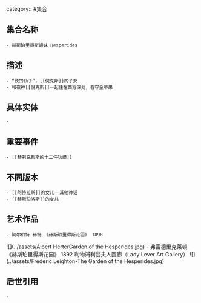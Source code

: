 category:: #集合
## 集合名称
	- 赫斯珀里得斯姐妹 Hesperides
## 描述
	- “夜的仙子”，[[倪克斯]]的子女
	- 和夜神[[倪克斯]]一起住在西方深处，看守金苹果
## 具体实体
	-
## 重要事件
	- [[赫剌克勒斯的十二件功绩]]
## 不同版本
	- [[阿特拉斯]]的女儿——其他神话
	- [[赫斯珀洛斯]]的女儿
## 艺术作品
	- 阿尔伯特·赫特 《赫斯珀里得斯花园》 1898
 ![](../assets/Albert HerterGarden of the Hesperides.jpg)
	- 弗雷德里克莱顿 《赫斯珀里得斯花园》 1892 利物浦利婓夫人画廊（Lady Lever Art Gallery）
 ![](../assets/Frederic Leighton-The Garden of the Hesperides.jpg)
## 后世引用
	-

